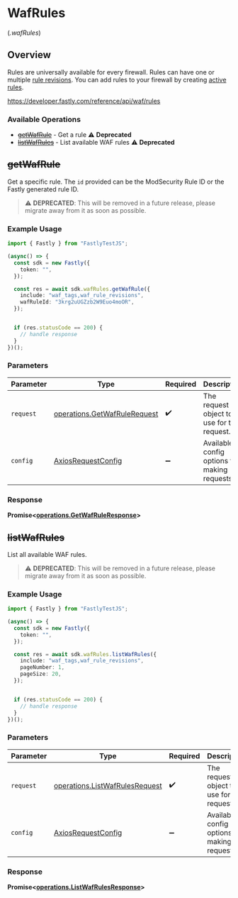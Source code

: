 # WafRules
(*.wafRules*)

## Overview

Rules are universally available for every firewall. Rules can have one or multiple [rule revisions](/reference/api/waf/rules/revisions/). You can add rules to your firewall by creating [active rules](/reference/api/waf/rules/active/).

<https://developer.fastly.com/reference/api/waf/rules>
### Available Operations

* [~~getWafRule~~](#getwafrule) - Get a rule :warning: **Deprecated**
* [~~listWafRules~~](#listwafrules) - List available WAF rules :warning: **Deprecated**

## ~~getWafRule~~

Get a specific rule. The `id` provided can be the ModSecurity Rule ID or the Fastly generated rule ID.

> :warning: **DEPRECATED**: This will be removed in a future release, please migrate away from it as soon as possible.

### Example Usage

```typescript
import { Fastly } from "FastlyTestJS";

(async() => {
  const sdk = new Fastly({
    token: "",
  });

  const res = await sdk.wafRules.getWafRule({
    include: "waf_tags,waf_rule_revisions",
    wafRuleId: "3krg2uUGZzb2W9Euo4moOR",
  });


  if (res.statusCode == 200) {
    // handle response
  }
})();
```

### Parameters

| Parameter                                                                    | Type                                                                         | Required                                                                     | Description                                                                  |
| ---------------------------------------------------------------------------- | ---------------------------------------------------------------------------- | ---------------------------------------------------------------------------- | ---------------------------------------------------------------------------- |
| `request`                                                                    | [operations.GetWafRuleRequest](../../models/operations/getwafrulerequest.md) | :heavy_check_mark:                                                           | The request object to use for the request.                                   |
| `config`                                                                     | [AxiosRequestConfig](https://axios-http.com/docs/req_config)                 | :heavy_minus_sign:                                                           | Available config options for making requests.                                |


### Response

**Promise<[operations.GetWafRuleResponse](../../models/operations/getwafruleresponse.md)>**


## ~~listWafRules~~

List all available WAF rules.

> :warning: **DEPRECATED**: This will be removed in a future release, please migrate away from it as soon as possible.

### Example Usage

```typescript
import { Fastly } from "FastlyTestJS";

(async() => {
  const sdk = new Fastly({
    token: "",
  });

  const res = await sdk.wafRules.listWafRules({
    include: "waf_tags,waf_rule_revisions",
    pageNumber: 1,
    pageSize: 20,
  });


  if (res.statusCode == 200) {
    // handle response
  }
})();
```

### Parameters

| Parameter                                                                        | Type                                                                             | Required                                                                         | Description                                                                      |
| -------------------------------------------------------------------------------- | -------------------------------------------------------------------------------- | -------------------------------------------------------------------------------- | -------------------------------------------------------------------------------- |
| `request`                                                                        | [operations.ListWafRulesRequest](../../models/operations/listwafrulesrequest.md) | :heavy_check_mark:                                                               | The request object to use for the request.                                       |
| `config`                                                                         | [AxiosRequestConfig](https://axios-http.com/docs/req_config)                     | :heavy_minus_sign:                                                               | Available config options for making requests.                                    |


### Response

**Promise<[operations.ListWafRulesResponse](../../models/operations/listwafrulesresponse.md)>**

